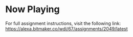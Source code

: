 # Now Playing

For full assignment instructions, visit the following link:
https://alexa.bitmaker.co/wdi/67/assignments/2049/latest
